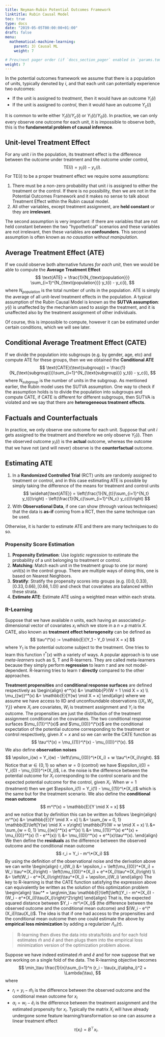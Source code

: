 ```yaml
---
title: Neyman-Rubin Potential Outcomes Framework
linktitle: Rubin Causal Model
toc: true
type: docs
date: "2019-05-05T00:00:00+01:00"
draft: false
menu:
  mathematical-machine-learning:
    parent: 3) Causal ML
    weight: 7

# Prev/next pager order (if `docs_section_pager` enabled in `params.toml`)
weight: 7
---
```

In the potential outcomes framework we assume that there is a population of units, typically denoted by $i$, and that each unit can potentially experience two outcomes:

- If the unit is assigned to *treatment*, then it would have an outcome $Y_t(i)$ 
- If the unit is assigned to *control*, then it would have an outcome $Y_c(i)$

It is common to write either $Y_t(i)/Y_c(i)$ or $Y_1(i)/Y_0(i)$. In practice, we can only every observe one outcome for each unit, it is impossible to observe both, this is the **fundamental problem of causal inference**. 

## Unit-level Treatment Effect
For any unit $i$ in the population, its treatment effect is the difference between the outcome under treatment and the outcome under control, 
$$
\text{TE}(i) = y_t(i) - y_c(i).
$$
For $\text{TE}(i)$ to be a proper treatment effect we require some assumptions:

1. There must be a non-zero probability that unit $i$ is assigned to either the treatment or the control. If there is no possibility, then we are not in the Potential Outcomes Framework and it makes no sense to talk about Treatment Effect within the Rubin causal model.
2. All other variables, except treatment assignment, are **held constant** or they are **irrelevant**. 

The second assumption is very important: if there are variables that are not held constant between the two "hypothetical" scenarios and these variables are not irrelevant, then these variables are **confounders**. This second assumption is often known as *no causation without manipulation*.

## Average Treatment Effect (ATE)
If we could observe both alternative futures *for each unit*, then we would be able to compute the **Average Treatment Effect**
$$
\text{ATE} = \frac{1}{N_{\text{population}}} \sum_{i=1}^{N_{\text{population}}} y_t(i) - y_c(i),
$$
where $N_{\text{population}}$ is the total number of units in the population. ATE is simply the average of all unit-level treatment effects in the population. A typical assumption of the Rubin Causal Model is known as the **SUTVA assumption**: $y(i)$ is unaffected by the mechanism used to assign the treatment, and it is unaffected also by the treatment assignment of other individuals.

Of course, this is impossible to compute, however it can be estimated under certain conditions, which we will see later.

## Conditional Average Treatment Effect (CATE)
If we divide the population into subgroups (e.g. by gender, age, etc) and compute ATE for these groups, then we we obtained the **Conditional ATE**
$$
\text{CATE}(\text{subgroup}) = \frac{1}{N_{\text{subgroup}}}\sum_{i=1}^{N_{\text{subgroup}}} y_t(i) - y_c(i),
$$
where $N_{\text{subgroup}}$ is the number of units in the subgroup. As mentioned earlier, the Rubin model uses the SUTVA assumption. One way to check if the assumption holds is to divide the population into subgroups and compute CATE, if CATE is different for different subgroups, then SUTVA is violated and we say that there are **heterogeneous treatment effects**.

## Factuals and Counterfactuals
In practice, we only observe one outcome for each unit. Suppose that unit $i$ gets assigned to the treatment and therefore we only observe $Y_t(i)$. Then the observed outcome $y_t(i)$ is the **actual** outcome, whereas the outcome that we have not (and will never) observe is the **counterfactual** outcome.

## Estimating ATE

1. In a **Randomized Controlled Trial** (RCT) units are randomly assigned to treatment or control, and in this case estimating ATE is possible by simply taking the difference of the means for treatment and control units
    $$
        \widehat{\text{ATE}} = \left(\frac{1}{N_{t}}\sum_{i=1}^{N_t} y_t(i)\right) - \left(\frac{1}{N_c}\sum_{i=1}^{N_c} y_c(i)\right)
    $$
2. With **Observational Data**, if one can show (through various techniques) that the data is **as-if** coming from a RCT, then the same technique can be used.

Otherwise, it is harder to estimate ATE and there are many techniques to do so.

### Propensity Score Estimation
1. **Propensity Estimation**: Use *logistic regression* to estimate the probability of a unit belonging to treatment or control.
2. **Matching**: Match each unit in the treatment group to one (or more) unit(s) in the control group. There are multiple ways of doing this, one is based on Nearest Neighbors.
3. **Stratify**: Stratify the propensity scores into groups (e.g. $[0.0, 0.33), [0.33, 0.66), [0.66, 1.0)$) and check that covariates ara balanced within these strata.
4. **Estimate ATE**: Estimate ATE using a weighted mean within each strata.

### R-Learning
Suppose that we have available $n$ units, each having an associated $p$-dimensional vector of covariates $x_i$ which we store in a $n\times p$ matrix $X$. CATE, also known as **treatment effect heterogeneity** can be defined as
$$
\tau^\*(x) := \mathbb{E}[Y_1 - Y_0 \mid X = x]
$$
where $Y_1$ is the potential outcome subject to the treatment. One tries to learn this function $\tau^*(x)$ with a variety of ways. A popular approach is to use *meta-learners* such as S, T and R-learners. They are called meta-learners because they simply perform **regression** to learn $\tau$ and are not model-dependent. R-learning tries to learn $\tau$ **directly** compared to the other approaches.

**Treatment propensities** and **conditional response surfaces** are defined respectively as
\begin{align}
    e^*(x) &= \mathbb{P}(W = 1 \mid X = x) \\\\
    \mu_{(w)}^\*(x) &= \mathbb{E}[Y(w) \mid X = x]
\end{align}
where we assume we have access to IID and unconfoundable observations $\{(X_i, W_i, Y_i)\}$ where $X_i$ are covariates, $W_i$ is treatment assignment and $Y_i$ is the outcome. The propensities are just the distribution of the treatment assignment conditional on the covariates. The two conditional response surfaces $\mu_{(1)}^\*(x)$ and 
$\mu_{(0)}^\*(x)$ are the conditional expectation of the potential outcome corresponding to the treatment or control respectively, given $X=x$ and so we can write the CATE function as
$$
\tau^\*(x) = \mu_{(1)}^\*(x) - \mu_{(0)}^\*(x). 
$$
We also define **observation noises** 
$$
\epsilon_i(w) = Y_i(w) - \left\(\mu_{(0)}^\*(X_i) + w \tau^\*(X_i)\right).
$$
Notice that $w\in\{0, 1\}$ so when $w=0$ (control) we have $\epsilon_i(0) = Y_i(0) - \mu_{(0)}^\*(X_i)$, i.e. the noise is the difference between the potential outcome for $X_i$ corresponding to the control scenario and the expected potential outcome for the control, given $X_i$. When $w = 1$ (treatment) then we get $\epsilon_i(1) = Y_i(1) - \mu_{(1)}^\*(X_i)$ which is the same but for the treatment scenario. We also define the **conditional mean outcome**
$$
m^\*(x) = \mathbb{E}[Y \mid X = x]
$$
and we notice that by definition this can be written as follows
\begin{align}
    m^\*(x) 
    &= \mathbb{E}[Y \mid X = x] \\\\
    &= \sum_{w = 0, 1} \mathbb{E}\left[Y(w) \mid X = x\right] \mathbb{P}(W = w \mid X = x) \\\\
    &= \sum_{w = 0, 1} \mu_{(w)}^\*(x) e^\*(x) \\\\
    &= \mu_{(1)}^\*(x) e^\*(x) + \mu_{(0)}^\*(x) (1 - e^\*(x)) \\\\
    &= \mu_{(0)}^\*(x) + e^\*(x)\tau^\*(x).
\end{align}
We then define the **residuals** as the difference between the observed outcome and the conditional mean outcome
$$
r_i  = Y_i - m^\*(X_i)
$$
By using the definition of the observational noise and the derivation above we can write
\begin{align}
    r_i(W_i)
    &= \epsilon_i + \left\(\mu_{(0)}^\*(X_i) + W_i \tau^\*(X_i)\right) - \left(\mu_{(0)}^\*(X_i) + e^\*(X_i)\tau^\*(X_i)\right) \\\\
    &= \left(W_i - e^\*(X_i)\right)\tau^\*(X_i) + \epsilon_i(W_i)
\end{align}
The key to R-learning is that the CATE function satisfying the expression above can equivalently be written as the solution of this optimization problem
\begin{align}
    \tau^\* = \arg\min_\tau \mathbb{E}\left[\left((Y_i - m^\*(X_i)) - (W_i - e^\*(X_i))\tau(X_i)\right)^2\right]
\end{align}
That is, the expected squared distance between $Y_i - m^\*(X_i)$ (the difference between the observed outcome and the conditional mean outcome) and $(W_i - e^\*(X_i))\tau(X_i)$. The idea is that if one had access to the propensities and the conditional mean outcome then one could estimate the above by **empirical loss minimization** by adding a regularizer $\Lambda_n(\tau)$.

> R-learning then dives the data into strata/folds and for each fold estimates $\hat{m}$ and $\hat{e}$ and then plugs them into the empirical loss minimization version of the optimization problem above.

Suppose we have indeed estimated $\hat{m}$ and $\hat{e}$ and for now suppose that we are working on a single fold of the data. The R-learning objective becomes
$$
\min_\tau \frac{1}{n}\sum_{i=1}^n (r_i - \tau(x_i)\alpha_i)^2 + \Lambda(\tau),
$$
where
- $r_i = y_i - \hat{m}_i$ is the difference between the observed outcome and the conditional mean outcome for $x_i$
- $\alpha_i = w_i - \hat{e}_i$ is the difference between the treatment assignment and the estimated propensity for $x_i$. Typically the matrix $X_i$ will have already undergone some feature learning/transformation so one can assume a linear treatment effect
$$
\tau(x_i) = B^\top x_i.
$$


